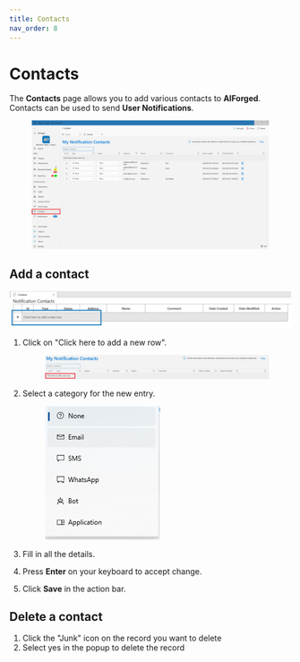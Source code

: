 ```yaml
---
title: Contacts
nav_order: 8
---
```


# Contacts

The **Contacts** page allows you to add various contacts to **AIForged**. Contacts can be used to send **User Notifications**.

<figure><img src=".gitbook/assets/image (30) (1).png" alt=""><figcaption></figcaption></figure>

## Add a contact

![](<assets/image (45) (1).png>)

1.  Click on "Click here to add a new row".

    <figure><img src=".gitbook/assets/image (34) (1).png" alt=""><figcaption></figcaption></figure>
2.  Select a category for the new entry.

    <figure><img src=".gitbook/assets/image (12) (3) (1).png" alt=""><figcaption></figcaption></figure>
3. Fill in all the details.
4. Press **Enter** on your keyboard to accept change.
5. Click **Save** in the action bar.

## Delete a contact

1. Click the "Junk" icon on the record you want to delete
2. Select yes in the popup to delete the record

